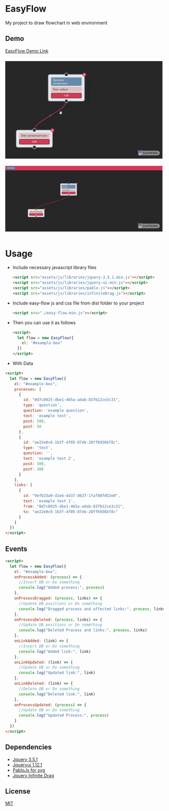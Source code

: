 # EasyFlow
 My project to draw flowchart in web environment

 ## Demo 
 [EasyFlow Demo Link](http://easy-flow.infinityfreeapp.com/)

 <img src="https://raw.githubusercontent.com/eminuzn/EasyFlow/main/assets/images/1.gif" width="500px" style="margin:10px auto;">

 <img src="https://raw.githubusercontent.com/eminuzn/EasyFlow/main/assets/images/2.gif" width="500px" style="margin:10px auto;">

# Usage

+ Include necessary javascript library files

  ```html
  <script src="assets/js/libraries/jquery-3.5.1.min.js"></script>
  <script src="assets/js/libraries/jquery-ui.min.js"></script>
  <script src="assets/js/libraries/pablo.js"></script>
  <script src="assets/js/libraries/infiniteDrag.js"></script>
  ```
+ Include easy-flow js and css file from dist folder to your project
  ```html
  <script src="./easy-flow.min.js"></script>
  ```
+ Then you can use it as follows
  ```html
  <script>
    let flow = new EasyFlow({
      el: "#example-box"
    })
  </script>

  ```

+ With Data
```html
<script>
  let flow = new EasyFlow({
    el: "#example-box",
    processes: [
      {
        id: "0d7c0925-dbe1-465a-adab-837612ce3c31",
        type: 'question',
        question: 'example question',
        text: 'example text',
        posX: 500,
        posY: 50
      },
      {
        id: "ae22e0c6-1b3f-4f05-87eb-28ff6936bf8c",
        type: 'text',
        question: '',
        text: 'example text 2',
        posX: 300,
        posY: 300
      }
    ],
    links: [
      {
        id: "9efb33a9-d1eb-4d37-8637-1faf98fd52e0",
        text: 'example text 1',
        from: "0d7c0925-dbe1-465a-adab-837612ce3c31",
        to: "ae22e0c6-1b3f-4f05-87eb-28ff6936bf8c"
      }
    ]
  })
</script>
```

## Events
  ```html
  <script>
    let flow = new EasyFlow({
      el: "#example-box",
      onProcessAdded: (process) => {
        //Insert DB or Do something
        console.log("Added process:", process)
      },
      onProcessDragged: (process, links) => {
        //Update DB positions or Do something
        console.log("Dragged process and affected links:", process, links)
      },
      onProcessDeleted: (process, links) => {
        //Update DB positions or Do something
        console.log("Deleted Process and links:", process, links)
      },
      onLinkAdded: (link) => {
        //Insert DB or Do something
        console.log("Added link:", link)
      },
      onLinkUpdated: (link) => {
        //Update DB or Do something
        console.log("Updated link:", link)
      },
      onLinkDeleted: (link) => {
        //Delete DB or Do something
        console.log("Deleted link:", link)
      },
      onProcessUpdated: (process) => {
        //Update DB or Do something
        console.log("Updated Process:", process)
      }
    })
  </script>
  ```

## Dependencies
  + [Jquery 3.5.1](https://jquery.com/download/)
  + [Jqueryui 1.12.1](https://jqueryui.com/download/all/)
  + [PabloJs for svg](http://pablojs.com/)
  + [Jquery Infinite Drag](https://ianli.github.io/jquery-infinite-drag/)

## License
[MIT](https://choosealicense.com/licenses/mit/)